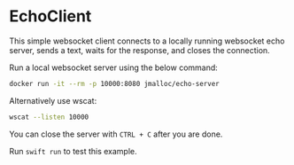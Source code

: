 # EchoClient

This simple websocket client connects to a locally running websocket echo server, sends a text, waits for the response,
and closes the connection.

Run a local websocket server using the below command:

```bash
docker run -it --rm -p 10000:8080 jmalloc/echo-server
```

Alternatively use wscat:

```bash
wscat --listen 10000
```

You can close the server with `CTRL + C` after you are done.

Run `swift run` to test this example.
